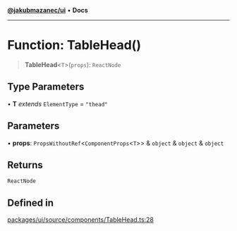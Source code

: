 [**@jakubmazanec/ui**](../README.md) • **Docs**

---

# Function: TableHead()

> **TableHead**\<`T`\>(`props`): `ReactNode`

## Type Parameters

• **T** _extends_ `ElementType` = `"thead"`

## Parameters

• **props**: `PropsWithoutRef`\<`ComponentProps`\<`T`\>\> & `object` & `object` & `object`

## Returns

`ReactNode`

## Defined in

[packages/ui/source/components/TableHead.ts:28](https://github.com/jakubmazanec/tools/blob/e8ae4d79f84effbab1b79b1c88222a54b84f3504/packages/ui/source/components/TableHead.ts#L28)
